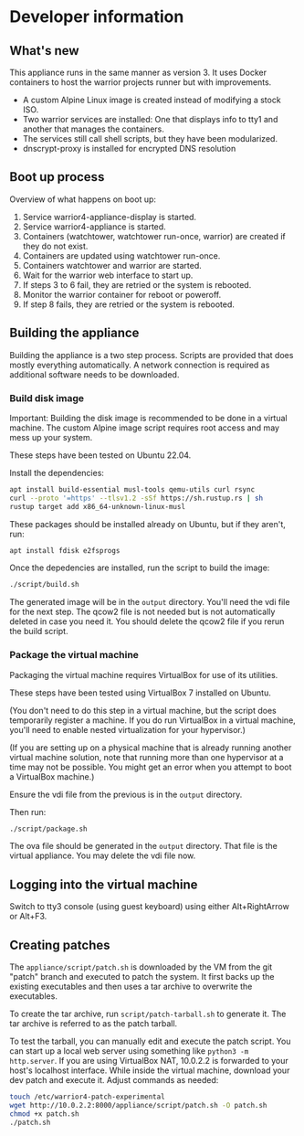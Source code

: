 # Developer information

## What's new

This appliance runs in the same manner as version 3. It uses Docker containers to host the warrior projects runner but with improvements.

* A custom Alpine Linux image is created instead of modifying a stock ISO.
* Two warrior services are installed: One that displays info to tty1 and another that manages the containers.
* The services still call shell scripts, but they have been modularized.
* dnscrypt-proxy is installed for encrypted DNS resolution

## Boot up process

Overview of what happens on boot up:

1. Service warrior4-appliance-display is started.
2. Service warrior4-appliance is started.
3. Containers (watchtower, watchtower run-once, warrior) are created if they do not exist.
4. Containers are updated using watchtower run-once.
5. Containers watchtower and warrior are started.
6. Wait for the warrior web interface to start up.
7. If steps 3 to 6 fail, they are retried or the system is rebooted.
8. Monitor the warrior container for reboot or poweroff.
9. If step 8 fails, they are retried or the system is rebooted.

## Building the appliance

Building the appliance is a two step process. Scripts are provided that does mostly everything automatically. A network connection is required as additional software needs to be downloaded.

### Build disk image

Important: Building the disk image is recommended to be done in a virtual machine. The custom Alpine image script requires root access and may mess up your system.

These steps have been tested on Ubuntu 22.04.

Install the dependencies:

```sh
apt install build-essential musl-tools qemu-utils curl rsync
curl --proto '=https' --tlsv1.2 -sSf https://sh.rustup.rs | sh
rustup target add x86_64-unknown-linux-musl
```

These packages should be installed already on Ubuntu, but if they aren't, run:

```sh
apt install fdisk e2fsprogs
```

Once the depedencies are installed, run the script to build the image:

```sh
./script/build.sh
```

The generated image will be in the `output` directory. You'll need the vdi file for the next step. The qcow2 file is not needed but is not automatically deleted in case you need it. You should delete the qcow2 file if you rerun the build script.

### Package the virtual machine

Packaging the virtual machine requires VirtualBox for use of its utilities.

These steps have been tested using VirtualBox 7 installed on Ubuntu.

(You don't need to do this step in a virtual machine, but the script does temporarily register a machine. If you do run VirtualBox in a virtual machine, you'll need to enable nested virtualization for your hypervisor.)

(If you are setting up on a physical machine that is already running another virtual machine solution, note that running more than one hypervisor at a time may not be possible. You might get an error when you attempt to boot a VirtualBox machine.)

Ensure the vdi file from the previous is in the `output` directory.

Then run:

```sh
./script/package.sh
```

The ova file should be generated in the `output` directory. That file is the virtual appliance. You may delete the vdi file now.

## Logging into the virtual machine

Switch to tty3 console (using guest keyboard) using either Alt+RightArrow or Alt+F3.

## Creating patches

The `appliance/script/patch.sh` is downloaded by the VM from the git "patch" branch and executed to patch the system. It first backs up the existing executables and then uses a tar archive to overwrite the executables.

To create the tar archive, run `script/patch-tarball.sh` to generate it. The tar archive is referred to as the patch tarball.

To test the tarball, you can manually edit and execute the patch script. You can start up a local web server using something like `python3 -m http.server`. If you are using VirtualBox NAT, 10.0.2.2 is forwarded to your host's localhost interface. While inside the virtual machine, download your dev patch and execute it. Adjust commands as needed:

```sh
touch /etc/warrior4-patch-experimental
wget http://10.0.2.2:8000/appliance/script/patch.sh -O patch.sh
chmod +x patch.sh
./patch.sh
```
